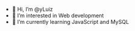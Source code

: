 - 👋 Hi, I’m @yLuiz
- 👀 I’m interested in Web development
- 🌱 I’m currently learning JavaScript and MySQL

